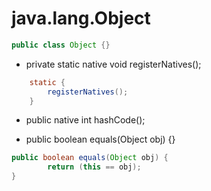 # java.lang.Object

```java
public class Object {}
```

* private static native void registerNatives();
```java
    static {
        registerNatives();
    }
```

* public native int hashCode();

* public boolean equals(Object obj) {}
```java
public boolean equals(Object obj) {
        return (this == obj);
}
```